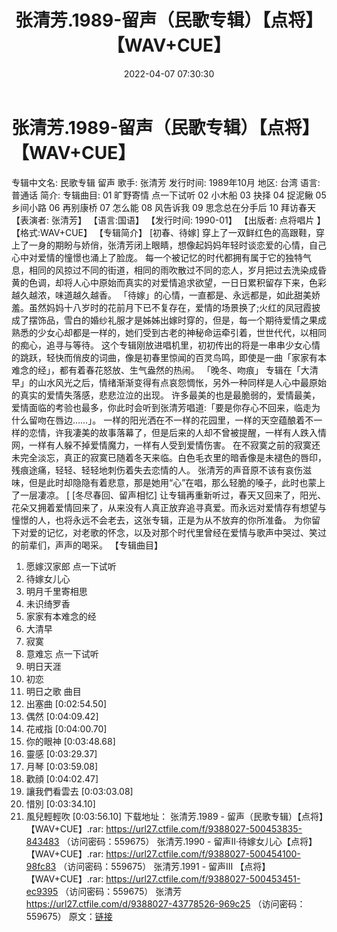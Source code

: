 ﻿---
title: 张清芳.1989-留声（民歌专辑）【点将】【WAV+CUE】
date: 2022-04-07 07:30:30
categories: 合集系列
tags: 华语中文
---
# 张清芳.1989-留声（民歌专辑）【点将】【WAV+CUE】

专辑中文名: 民歌专辑 留声
歌手: 张清芳
发行时间: 1989年10月
地区: 台湾
语言: 普通话
简介:
专辑曲目:
01 旷野寄情
点一下试听
02 小木船
03 抉择
04 捉泥鳅
05 乡间小路
06 再别康桥
07 怎么能
08 风告诉我
09 思念总在分手后
10 拜访春天
【表演者: 张清芳】
【语言:国语】
【发行时间: 1990-01】
【出版者: 点将唱片
】
【格式:WAV+CUE】
【专辑简介】
[初春、待嫁]
穿上了一双鲜红色的高跟鞋，穿上了一身的期盼与娇俏，张清芳闭上眼睛，想像起妈妈年轻时谈恋爱的心情，自己心中对爱情的憧憬也涌上了脸庞。
每一个被记忆的时代都拥有属于它的独特气息，相同的风掠过不同的街道，相同的雨吹散过不同的恋人，岁月把过去洗染成昏黄的色调，却将人心中原始而真实的对爱情追求欲望，一日日累积留存下来，色彩越久越浓，味道越久越香。
「待嫁」的心情，一直都是、永远都是，如此甜美娇羞。虽然妈妈十八岁时的花前月下已不复存在，爱情的场景换了;火红的凤冠霞披成了摆饰品，雪白的婚纱礼服才是姊姊出嫁时穿的，但是，每一个期待爱情之果成熟悉的少女心却都是一样的，她们受到古老的神秘命运牵引着，世世代代，以相同的痴心，追寻与等待。
这个专辑刚放进唱机里，初初传出的将是一串串少女心情的跳跃，轻快而俏皮的词曲，像是初春里惊闻的百灵鸟鸣，即使是一曲「家家有本难念的经」，都有着春花怒放、生气盎然的热闹。
「晚冬、吻痕」
专辑在「大清早」的山水风光之后，情绪渐渐变得有点哀怨惆怅，另外一种同样是人心中最原始的真实的爱情失落感，悲悲泣泣的出现。
许多最美的也是最脆弱的，爱情最美，爱情面临的考验也最多，你此时会听到张清芳唱道:「要是你存心不回来，临走为什么留吻在唇边……」。
一样的阳光洒在不一样的花园里，一样的天空蕴酿着不一样的恋情，许我凄美的故事落幕了，但是后来的人却不曾被提醒，一样有人跌入情网，一样有人躲不掉爱情魔力，一样有人受到爱情伤害。
在不寂寞之前的寂寞还未完全淡忘，真正的寂寞已随着冬天来临。白色毛衣里的暗香像是未褪色的唇印，残痕途痛，轻轻、轻轻地刺伤着失去恋情的人。
张清芳的声音原不该有哀伤滋味，但是此时却隐隐有着悲意，那是她用“心”在唱，那么轻脆的嗓子，此时也蒙上了一层凄凉。
[
[冬尽春回、留声相忆]
让专辑再重新听过，春天又回来了，阳光、花朵又拥着爱情回来了，从来没有人真正放弃追寻真爱。而永远对爱情存有想望与憧憬的人，也将永远不会老去，这张专辑，正是为从不放弃的你所准备。
为你留下对爱的记忆，对老歌的怀念，以及对那个时代里曾经在爱情与歌声中哭过、笑过的前辈们，声声的喝采。
【专辑曲目】
01. 愿嫁汉家郎
点一下试听
02. 待嫁女儿心
03. 明月千里寄相思
04. 未识绮罗香
05. 家家有本难念的经
06. 大清早
07. 寂寞
08. 意难忘
点一下试听
09. 明日天涯
10. 初恋
11. 明日之歌
曲目
01. 出塞曲
[0:02:54.50]
02. 偶然
[0:04:09.42]
03. 花戒指
[0:04:00.70]
04. 你的眼神
[0:03:48.68]
05. 靈感
[0:03:29.37]
06. 月琴
[0:03:59.08]
07. 歡顔
[0:04:02.47]
08. 讓我們看雲去
[0:03:03.08]
09. 惜別
[0:03:34.10]
10. 風兒輕輕吹
[0:03:56.10]
下载地址：
张清芳.1989 - 留声（民歌专辑）【点将】【WAV+CUE】.rar: https://url27.ctfile.com/f/9388027-500453835-843483
（访问密码：559675）
张清芳.1990 - 留声II·待嫁女儿心【点将】【WAV+CUE】.rar: https://url27.ctfile.com/f/9388027-500454100-98fc83
（访问密码：559675）
张清芳.1991 - 留声III 【点将】【WAV+CUE】.rar: https://url27.ctfile.com/f/9388027-500453451-ec9395
（访问密码：559675）
张清芳
https://url27.ctfile.com/d/9388027-43778526-969c25
（访问密码：559675）
原文：[链接](https://blog.sina.com.cn/s/blog_1647c7e7601030wjk.html)